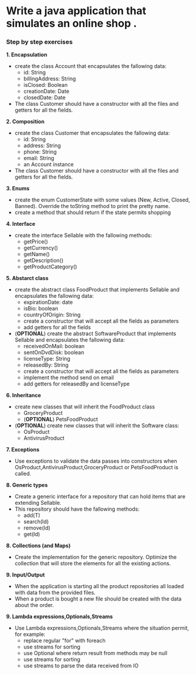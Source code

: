 # **Write a java application that simulates an online shop .**
### Step by step exercises

**1. Encapsulation**
- create the class Account that encapsulates the fallowing data:
    - id: String 
    - billingAddress: String
    - isClosed: Boolean 
    - creationDate: Date 
    - closedDate: Date 
- The class Customer should have a constructor with all the files and getters for all the fields.

**2. Composition**
- create the class Customer that encapsulates the fallowing data:
    - id: String
    - address: String
    - phone: String
    - email: String
    - an Account instance
- The class Customer should have a constructor with all the files and getters for all the fields.

**3. Enums**
- create the enum CustomerState with some values (New, Active, Closed, Banned). 
  Override the toString method to print the pretty name.
- create a method that should return if the state permits shopping  

**4. Interface**
- create the interface Sellable with the fallowing methods:
    - getPrice()
    - getCurrency()
    - getName()
    - getDescription()
    - getProductCategory()

**5. Abstarct class**
- create the abstract class FoodProduct  that implements Sellable and encapsulates the fallowing data:
    - expirationDate: date 
    - isBio: boolean 
    - countryOfOrigin: String
    - create a constructor that will accept all the fields as parameters
    - add getters for all the fields
- (**OPTIONAL**) create the abstract SoftwareProduct that implements Sellable and encapsulates the fallowing data:
  - receivedOnMail: boolean
  - sentOnDvdDisk: boolean
  - licenseType: String
  - releasedBy: String
  - create a constructor that will accept all the fields as parameters
  - implement the method send on email
  - add getters for releasedBy and licenseType
  
**6. Inheritance**
- create new classes that will inherit the FoodProduct class    
  - GroceryProduct
  - (**OPTIONAL**) PetsFoodProduct
- (**OPTIONAL**) create new classes that will inherit the Software class:
  - OsProduct
  - AntivirusProduct
  
**7. Exceptions**
- Use exceptions to validate the data passes into constructors when 
  OsProduct,AntivirusProduct,GroceryProduct or PetsFoodProduct is called.

**8. Generic types**
- Create a generic interface for a repository that can hold items that are extending Sellable.
- This repository should have the fallowing methods:
   - add(T)
   - search(Id)
   - remove(Id)
   - get(Id)

**8. Collections (and Maps)**
- Create the implementation for the generic repository. Optimize the collection that will store the elements for all the existing actions.

**9. Input/Output**
- When the application is starting all the product repositories all loaded with data from the provided files.
- When a product is bought a new file should be created with the data about the order.

**9. Lambda expressions,Optionals,Streams**
- Use Lambda expressions,Optionals,Streams where the situation permit, for example:
  - replace regular "for" with foreach 
  - use streams for sorting 
  - use Optional where return result from methods may be null 
  - use streams for sorting 
  - use streams to parse the data received from IO 



    
    